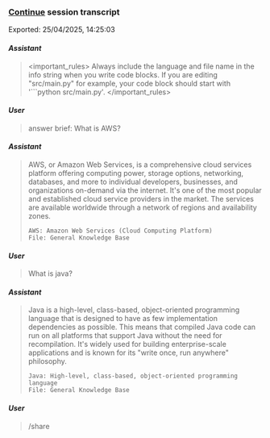 ### [Continue](https://continue.dev) session transcript
 Exported: 25/04/2025, 14:25:03

#### _Assistant_

> <important_rules>
>   Always include the language and file name in the info string when you write code blocks. If you are editing "src/main.py" for example, your code block should start with '```python src/main.py'.
> </important_rules>

#### _User_

> answer brief: What is AWS?

#### _Assistant_

> AWS, or Amazon Web Services, is a comprehensive cloud services platform offering computing power, storage options, networking, databases, and more to individual developers, businesses, and organizations on-demand via the internet. It's one of the most popular and established cloud service providers in the market. The services are available worldwide through a network of regions and availability zones. 
> 
> ```plaintext
> AWS: Amazon Web Services (Cloud Computing Platform)
> File: General Knowledge Base
> ```

#### _User_

> What is java?

#### _Assistant_

> Java is a high-level, class-based, object-oriented programming language that is designed to have as few implementation dependencies as possible. This means that compiled Java code can run on all platforms that support Java without the need for recompilation. It's widely used for building enterprise-scale applications and is known for its "write once, run anywhere" philosophy. 
> 
> ```plaintext
> Java: High-level, class-based, object-oriented programming language
> File: General Knowledge Base
> ```

#### _User_

> /share